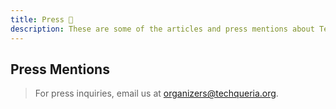 ```yaml
---
title: Press 📰️
description: These are some of the articles and press mentions about Techqueria and its members.
---
```


## Press Mentions

> For press inquiries, email us at [organizers@techqueria.org](mailto:organizers@techqueria.org).
